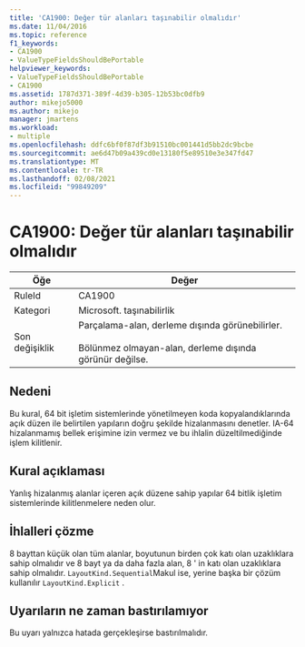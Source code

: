```yaml
---
title: 'CA1900: Değer tür alanları taşınabilir olmalıdır'
ms.date: 11/04/2016
ms.topic: reference
f1_keywords:
- CA1900
- ValueTypeFieldsShouldBePortable
helpviewer_keywords:
- ValueTypeFieldsShouldBePortable
- CA1900
ms.assetid: 1787d371-389f-4d39-b305-12b53bc0dfb9
author: mikejo5000
ms.author: mikejo
manager: jmartens
ms.workload:
- multiple
ms.openlocfilehash: ddfc6bf0f87df3b91510bc001441d5bb2dc9bcbe
ms.sourcegitcommit: ae6d47b09a439cd0e13180f5e89510e3e347fd47
ms.translationtype: MT
ms.contentlocale: tr-TR
ms.lasthandoff: 02/08/2021
ms.locfileid: "99849209"
---
```

# <a name="ca1900-value-type-fields-should-be-portable"></a>CA1900: Değer tür alanları taşınabilir olmalıdır

|Öğe|Değer|
|-|-|
|RuleId|CA1900|
|Kategori|Microsoft. taşınabilirlik|
|Son değişiklik|Parçalama-alan, derleme dışında görünebilirler.<br /><br /> Bölünmez olmayan-alan, derleme dışında görünür değilse.|

## <a name="cause"></a>Nedeni
Bu kural, 64 bit işletim sistemlerinde yönetilmeyen koda kopyalandıklarında açık düzen ile belirtilen yapıların doğru şekilde hizalanmasını denetler. IA-64 hizalanmamış bellek erişimine izin vermez ve bu ihlalin düzeltilmediğinde işlem kilitlenir.

## <a name="rule-description"></a>Kural açıklaması
Yanlış hizalanmış alanlar içeren açık düzene sahip yapılar 64 bitlik işletim sistemlerinde kilitlenmelere neden olur.

## <a name="how-to-fix-violations"></a>İhlalleri çözme
8 bayttan küçük olan tüm alanlar, boyutunun birden çok katı olan uzaklıklara sahip olmalıdır ve 8 bayt ya da daha fazla alan, 8 ' in katı olan uzaklıklara sahip olmalıdır. `LayoutKind.Sequential`Makul ise, yerine başka bir çözüm kullanılır `LayoutKind.Explicit` .

## <a name="when-to-suppress-warnings"></a>Uyarıların ne zaman bastırılamıyor
Bu uyarı yalnızca hatada gerçekleşirse bastırılmalıdır.
